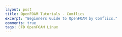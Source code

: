 ```yaml
---
layout: post
title: OpenFOAM Tutorials - Comflics
excerpt: "Beginners Guide to OpenFOAM by Comflics."
comments: true
tags: CFD OpenFOAM Linux
---
```

